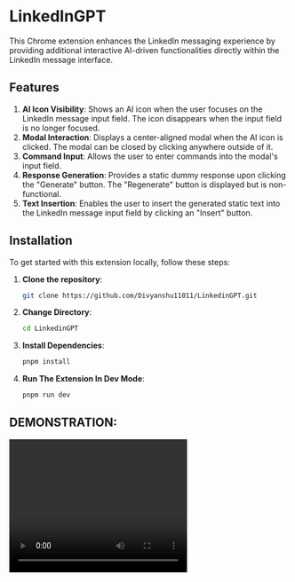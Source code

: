 # LinkedInGPT

This Chrome extension enhances the LinkedIn messaging experience by providing additional interactive AI-driven functionalities directly within the LinkedIn message interface.

## Features

1. **AI Icon Visibility**: Shows an AI icon when the user focuses on the LinkedIn message input field. The icon disappears when the input field is no longer focused.
2. **Modal Interaction**: Displays a center-aligned modal when the AI icon is clicked. The modal can be closed by clicking anywhere outside of it.
3. **Command Input**: Allows the user to enter commands into the modal's input field.
4. **Response Generation**: Provides a static dummy response upon clicking the "Generate" button. The "Regenerate" button is displayed but is non-functional.
5. **Text Insertion**: Enables the user to insert the generated static text into the LinkedIn message input field by clicking an "Insert" button.

## Installation

To get started with this extension locally, follow these steps:

1. **Clone the repository**:
   ```bash
   git clone https://github.com/Divyanshu11011/LinkedinGPT.git
   ```
2. **Change Directory**:
   ```bash
   cd LinkedinGPT
   ```
3. **Install Dependencies**:
   ```bash
   pnpm install
   ```
4. **Run The Extension In Dev Mode**:
   ```bash
   pnpm run dev
   ```

## DEMONSTRATION: 
<video width="320" height="240" controls autoplay>
  <source src="https://youtu.be/1-GXL81YiDA" type="video/mp4">
  Your browser does not support the video tag.
</video>
